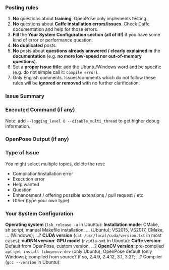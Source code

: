 ### Posting rules
1. **No** questions about **training**. OpenPose only implements testing.
2. **No** questions about **Caffe installation errors/issues**. Check [Caffe](http://caffe.berkeleyvision.org) documentation and help for those errors.
3. **Fill** the **Your System Configuration section (all of it!)** if you have some kind of error or performance question.
4. **No duplicated** posts.
5. **No** posts about **questions already answered / clearly explained in** the **documentation** (e.g. **no more low-speed nor out-of-memory questions**).
6. Set a **proper issue title**: add the Ubuntu/Windows word and be specific (e.g. do not simple call it: `Compile error`).
7. Only English comments.
Issues/comments which do not follow these rules will be **ignored or removed** with no further clarification.



### Issue Summary



### Executed Command (if any)
Note: add `--logging_level 0 --disable_multi_thread` to get higher debug information.



### OpenPose Output (if any)



### Type of Issue
You might select multiple topics, delete the rest:
- Compilation/installation error
- Execution error
- Help wanted
- Question
- Enhancement / offering possible extensions / pull request / etc
- Other (type your own type)



### Your System Configuration
**Operating system** (`lsb_release -a` in Ubuntu):
**Installation mode**: CMake, sh script, manual Makefile installation, ... (Ubuntu); VS2015, VS2017, CMake, ... (Windows); ...?
**CUDA version** (`cat /usr/local/cuda/version.txt` in most cases):
**cuDNN version**:
**GPU model** (`nvidia-smi` in Ubuntu):
**Caffe version**: Default from OpenPose, custom version, ...?
**OpenCV version**: pre-compiled `apt-get install libopencv-dev` (only Ubuntu); OpenPose default (only Windows); compiled from source? If so, 2.4.9, 2.4.12, 3.1, 3.2?; ...?
Compiler (`gcc --version` in Ubuntu):
